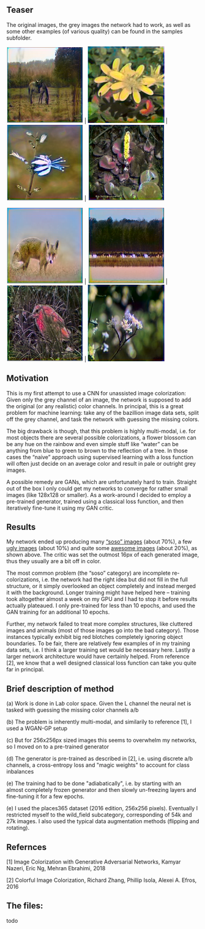 ## Teaser

The original images, the grey images the network had to work, as well as some other examples (of various quality) can be found in the samples subfolder.

<img src="/samples/single_images/adverserial_2_2.png" alt="drawing" width="200"/> | <img src="/samples/single_images/adverserial_2_8.png" alt="drawing" width="200"/> | <img src="/samples/single_images/adverserial_4_4.png" alt="drawing" width="200"/> | <img src="/samples/single_images/adverserial_5.png" alt="drawing" width="200"/> 

<img src="/samples/single_images/adverserial_5_1.png" alt="drawing" width="200"/> | <img src="/samples/single_images/adverserial_5_3.png" alt="drawing" width="200"/>  | <img src="/samples/single_images/adverserial_5_5.png" alt="drawing" width="200"/> | <img src="/samples/single_images/adverserial_5_9.png" alt="drawing" width="200"/> 



## Motivation

This is my first attempt to use a CNN for unassisted image colorization: Given only the grey channel of an image, the network is supposed to add the original (or any realistic) color channels. In principal, this is a great problem for machine learning: take any of the bazillion image data sets, split off the grey channel, and task the network with guessing the missing colors.

The big drawback is though, that this problem is highly multi-modal, i.e. for most objects there are several possible colorizations, a flower blossom can be any hue on the rainbow and even simple stuff like “water” can be anything from blue to green to brown to the reflection of a tree. In those cases the “naive” approach using supervised learning with a loss function will often just decide on an average color and result in pale or outright grey images. 

A possible remedy are GANs, which are unfortunately hard to train. Straight out of the box I only could get my networks to converge for rather small images (like 128x128 or smaller). As a work-around I decided to employ a pre-trained generator, trained using a classical loss function, and then iteratively fine-tune it using my GAN critic.


## Results

My network ended up producing many [“soso” images](https://github.com/dominik31415/image-colorization/blob/master/samples/soso.png) (about 70%), a few [ugly images](https://github.com/dominik31415/image-colorization/blob/master/samples/ugly.png) (about 10%) and quite some [awesome images](https://github.com/dominik31415/image-colorization/blob/master/samples/good.png) (about 20%), as shown above. The critic was set the outmost 16px of each generated image, thus they usually are a bit off in color.

The most common problem (the “soso” category) are incomplete re-colorizations, i.e. the network had the right idea but did not fill in the full structure, or it simply overlooked an object completely and instead merged it with the background. Longer training might have helped here – training took altogether almost a week on my GPU and I had to stop it before results actually plateaued. I only pre-trained for less than 10 epochs, and used the GAN training for an additional 10 epochs.

Further, my network failed to treat more complex structures, like cluttered images and animals (most of those images go into the bad category).  Those instances typically exhibit big red blotches completely ignoring object boundaries.  To be fair, there are relatively few examples of in my training data sets, i.e. I think a larger training set would be necessary here. Lastly a larger network architecture would have certainly helped. From reference [2], we know that a well designed classical loss function can take you quite far in principal.


## Brief description of method

(a) Work is done in La*b* color space. Given the L channel the neural net is tasked with guessing the missing color channels a/b

(b) The problem is inherently multi-modal, and similarily to reference [1], I used a WGAN-GP setup

(c) But for 256x256px sized images this seems to overwhelm my networks, so I moved on to a pre-trained generator

(d) The generator is pre-trained as described in [2], i.e. using discrete a/b channels, a cross-entropy loss and "magic weights" to account for class inbalances

(e) The training had to be done "adiabatically", i.e. by starting with an almost completely frozen generator and then slowly un-freezing layers and fine-tuning it for a few epochs. 

(e) I used the places365 dataset (2016 edition, 256x256 pixels). Eventually I restricted myself to the wild_field subcategory, corresponding of 54k and 27k images. I also used the typical data augmentation methods (flipping and rotating). 


## Refernces
[1] Image Colorization with Generative Adversarial Networks, Kamyar Nazeri, Eric Ng, Mehran Ebrahimi, 2018

[2] Colorful Image Colorization, Richard Zhang, Phillip Isola, Alexei A. Efros, 2016


## The files:
todo

